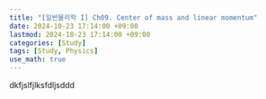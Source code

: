 ```yaml
---
title: "[일반물리학 I] Ch09. Center of mass and linear momentum"
date: 2024-10-23 17:14:00 +09:00
lastmod: 2024-10-23 17:14:00 +09:00
categories: [Study]
tags: [Study, Physics]
use_math: true
---
```


dkfjslfjlksfdljsddd